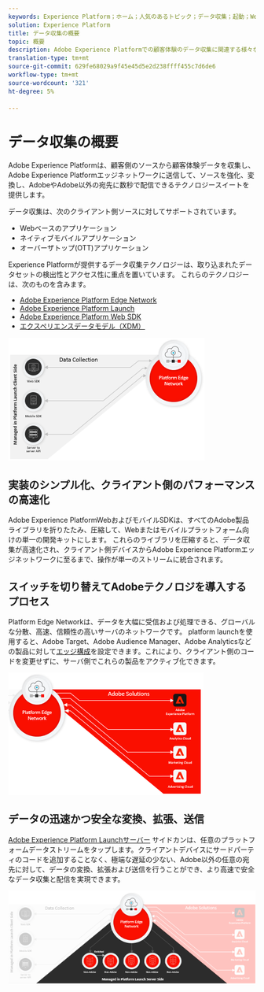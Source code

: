 ```yaml
---
keywords: Experience Platform；ホーム；人気のあるトピック；データ収集；起動；Web sdk
solution: Experience Platform
title: データ収集の概要
topic: 概要
description: Adobe Experience Platformでの顧客体験のデータ収集に関連する様々なテクノロジーについて説明します。
translation-type: tm+mt
source-git-commit: 629fe68029a9f45e45d5e2d238ffff455c7d6de6
workflow-type: tm+mt
source-wordcount: '321'
ht-degree: 5%

---
```



# データ収集の概要

Adobe Experience Platformは、顧客側のソースから顧客体験データを収集し、Adobe Experience Platformエッジネットワークに送信して、ソースを強化、変換し、AdobeやAdobe以外の宛先に数秒で配信できるテクノロジースイートを提供します。

データ収集は、次のクライアント側ソースに対してサポートされています。

* Webベースのアプリケーション
* ネイティブモバイルアプリケーション
* オーバーザトップ(OTT)アプリケーション

Experience Platformが提供するデータ収集テクノロジーは、取り込まれたデータセットの検出性とアクセス性に重点を置いています。 これらのテクノロジーは、次のものを含みます。

* [Adobe Experience Platform Edge Network](https://experienceleague.adobe.com/docs/web-sdk-learn/tutorials/introduction-to-web-sdk-and-edge-network.html)
* [Adobe Experience Platform Launch](https://adobe.com/go/launch_help_en)
* [Adobe Experience Platform Web SDK](../edge/home.md)
* [エクスペリエンスデータモデル（XDM）](../xdm/home.md)

![](./images/Collection.png)

## 実装のシンプル化、クライアント側のパフォーマンスの高速化

Adobe Experience PlatformWebおよびモバイルSDKは、すべてのAdobe製品ライブラリを折りたたみ、圧縮して、Webまたはモバイルプラットフォーム向けの単一の開発キットにします。 これらのライブラリを圧縮すると、データ収集が高速化され、クライアント側デバイスからAdobe Experience Platformエッジネットワークに至るまで、操作が単一のストリームに統合されます。

## スイッチを切り替えてAdobeテクノロジを導入するプロセス

Platform Edge Networkは、データを大幅に受信および処理できる、グローバルな分散、高速、信頼性の高いサーバのネットワークです。 platform launchを使用すると、Adobe Target、Adobe Audience Manager、Adobe Analyticsなどの製品に対して[エッジ構成](../edge/fundamentals/edge-configuration.md)を設定できます。これにより、クライアント側のコードを変更せずに、サーバ側でこれらの製品をアクティブ化できます。

![](./images/deploy.png)

## データの迅速かつ安全な変換、拡張、送信

[Adobe Experience Platform Launchサーバー](https://experienceleague.adobe.com/docs/launch/using/server-side-info/server-side-overview.html) サイドカンは、任意のプラットフォームデータストリームをタップします。クライアントデバイスにサードパーティのコードを追加することなく、極端な遅延の少ない、Adobe以外の任意の宛先に対して、データの変換、拡張および送信を行うことができ、より高速で安全なデータ収集と配信を実現できます。

![](./images/launch.png)